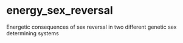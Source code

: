 # energy_sex_reversal
Energetic consequences of sex reversal in two different genetic sex determining systems
